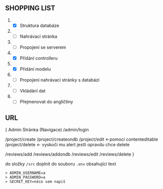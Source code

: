 ## SHOPPING LIST
1. - [x] Struktura databáze
2. - [ ] Nahrávací stránka
3. - [ ] Propojení se serverem
4. - [x] Přidání controlleru
5. - [x] Přidání modelu
6. - [ ] Propojení nahrávací stránky s databází
7. - [ ] Vkládání dat
8. - [ ] Přejmenovat do angličtiny

## URL

{ Admin Stránka (Navigace)
/admin/login

/project/create
/project/createondb
/project/edit <-pomocí contenteditable
/project/delete <- vyskočí mu alert jestli opravdu chce delete

/reviews/add
/reviews/addondb
/reviews/edit
/reviews/delete
}

do složky `/src` doplnit do souboru `.env` obsahující text

    > ADMIN_USERNAME=a
    > ADMIN_PASSWORD=a
    > SECRET_KEY=něco sem napiš
